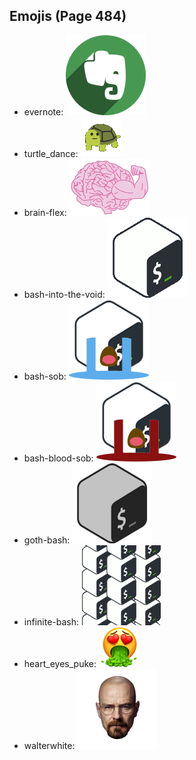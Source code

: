 
## Emojis (Page 484)

* evernote: ![evernote](output/evernote.png)
* turtle_dance: ![turtle_dance](output/turtle_dance.gif)
* brain-flex: ![brain-flex](output/brain-flex.png)
* bash-into-the-void: ![bash-into-the-void](output/bash-into-the-void.gif)
* bash-sob: ![bash-sob](output/bash-sob.png)
* bash-blood-sob: ![bash-blood-sob](output/bash-blood-sob.png)
* goth-bash: ![goth-bash](output/goth-bash.png)
* infinite-bash: ![infinite-bash](output/infinite-bash.gif)
* heart_eyes_puke: ![heart_eyes_puke](output/heart_eyes_puke.png)
* walterwhite: ![walterwhite](output/walterwhite.png)
